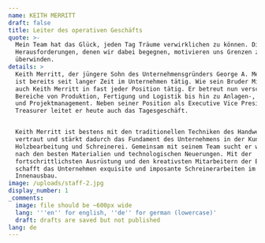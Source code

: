 ```yaml
---
name: KEITH MERRITT
draft: false
title: Leiter des operativen Geschäfts
quote: >-
  Mein Team hat das Glück, jeden Tag Träume verwirklichen zu können. Die
  Herausforderungen, denen wir dabei begegnen, motivieren uns Grenzen zu
  überwinden.
details: >
  Keith Merritt, der jüngere Sohn des Unternehmensgründers George A. Merritt,
  ist bereits seit langer Zeit im Unternehmen tätig. Wie sein Bruder Michael war
  auch Keith Merritt in fast jeder Position tätig. Er betreut nun verschiedene
  Bereiche von Produktion, Fertigung und Logistik bis hin zu Anlagen-, Technik-
  und Projektmanagement. Neben seiner Position als Executive Vice President und
  Treasurer leitet er heute auch das Tagesgeschäft.


  Keith Merritt ist bestens mit den traditionellen Techniken des Handwerks
  vertraut und stärkt dadurch das Fundament des Unternehmens in der Kunst der
  Holzbearbeitung und Schreinerei. Gemeinsam mit seinem Team sucht er weltweit
  nach den besten Materialien und technologischen Neuerungen. Mit der
  fortschrittlichsten Ausrüstung und den kreativsten Mitarbeitern der Branche
  schafft das Unternehmen exquisite und imposante Schreinerarbeiten im
  Innenausbau.
image: /uploads/staff-2.jpg
display_number: 1
_comments:
  image: file should be ~600px wide
  lang: '''en'' for english, ''de'' for german (lowercase)'
  draft: drafts are saved but not published
lang: de
---
```

